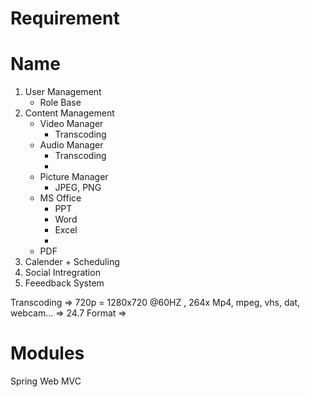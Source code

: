 
# Requirement 


# Name 
1. User Management  
	- Role Base 
2. Content Management 
	- Video Manager
		- Transcoding 
	- Audio Manager 
		- Transcoding 
		- 
	- Picture Manager
		- JPEG, PNG 	
	- MS Office 
		- PPT
		- Word
		- Excel
		- 
	- PDF
3. Calender + Scheduling 
4. Social Intregration 
5. Feeedback System


Transcoding => 
720p = 1280x720 @60HZ , 264x 
Mp4, mpeg, vhs, dat, webcam... => 24.7
Format => 

# Modules 
Spring Web MVC
